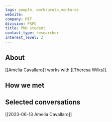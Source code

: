 ```yaml
---
tags: people, work/proto_ventures
website: 
company: MIT
division: PSFC
title: PhD student
contact_type: researcher
interest_level: 2
---
```

## About
[[Amelia Cavallaro]] works with [[Theresa Wilks]].
## How we met

## Selected conversations
[[2023-06-13 Amelia Cavallaro]]